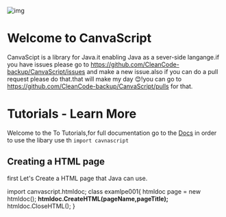 
![img](https://upload.wikimedia.org/wikipedia/commons/0/01/CanvaScript.png "a tite")
# Welcome to CanvaScript
CanvaScipt is a library for Java.it enabling Java as a sever-side langange.if you have issues please go to
https://github.com/CleanCode-backup/CanvaScript/issues
and make a new issue.also if you can  do a pull request please do that.that will make my day 😊!you can go to
https://github.com/CleanCode-backup/CanvaScript/pulls for that.
# Tutorials - Learn More 
Welcome to the To Tutorials,for full documentation go to the <a href="Docs.md">Docs</a>
in order to use the libary use th <code>import cavnascript</code>
## Creating a HTML page
first Let's Create a HTML page that Java can use. 
 

import canvascript.htmldoc;
 class examlpe001{
 htmldoc page = new htmldoc();
 <b>htmldoc.CreateHTML(pageName,pageTitle);</b>
 htmldoc.CloseHTML();
 }

